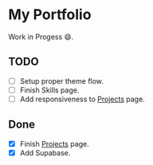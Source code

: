 # My Portfolio

Work in Progess 😄.

## TODO

- [ ] Setup proper theme flow.
- [ ] Finish Skills page.
- [ ] Add responsiveness to [Projects](./src/pages/projects.tsx) page.

## Done

- [x] Finish [Projects](./src/pages/projects.tsx) page.
- [x] Add Supabase.
